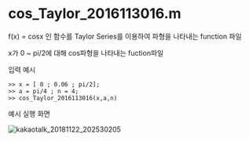 # cos_Taylor_2016113016.m

f(x) = cosx 인 함수를 Taylor Series를 이용하여 파형을 나타내는 function 파일

x가 0 ~ pi/2에 대해 cos파형을 나타내는 fuction파일

입력 예시


    >> x = [ 0 ; 0.06 ; pi/2];
    >> a = pi/4 ; n = 4;
    >> cos_Taylor_2016113016(x,a,n)
    
    
 예시 실행 화면 

   ![kakaotalk_20181122_202530205](https://user-images.githubusercontent.com/44545584/48903727-b34a4580-ee9f-11e8-85d4-202473b60c2b.jpg)

